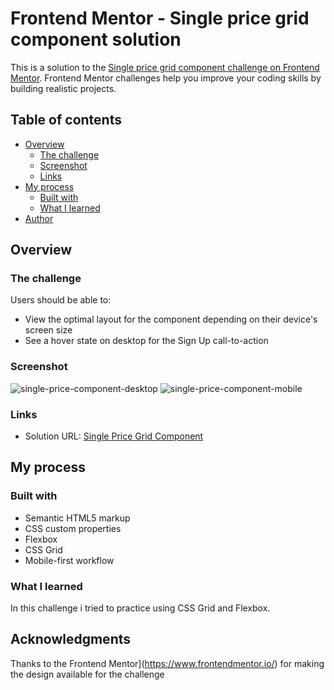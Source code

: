 # Frontend Mentor - Single price grid component solution

This is a solution to the [Single price grid component challenge on Frontend Mentor](https://www.frontendmentor.io/challenges/single-price-grid-component-5ce41129d0ff452fec5abbbc). Frontend Mentor challenges help you improve your coding skills by building realistic projects. 

## Table of contents

- [Overview](#overview)
  - [The challenge](#the-challenge)
  - [Screenshot](#screenshot)
  - [Links](#links)
- [My process](#my-process)
  - [Built with](#built-with)
  - [What I learned](#what-i-learned)
- [Author](#author)

## Overview

### The challenge

Users should be able to:

- View the optimal layout for the component depending on their device's screen size
- See a hover state on desktop for the Sign Up call-to-action

### Screenshot

![single-price-component-desktop](https://user-images.githubusercontent.com/80417182/114239858-003df200-995d-11eb-865d-682a19e48291.png) ![single-price-component-mobile](https://user-images.githubusercontent.com/80417182/114239888-09c75a00-995d-11eb-96db-5f18ad56888c.png)




### Links

- Solution URL: [Single Price Grid Component](https://rodrigorvix.github.io/challenges-frontendmentor/single-price-grid-component/)

## My process

### Built with

- Semantic HTML5 markup
- CSS custom properties
- Flexbox
- CSS Grid
- Mobile-first workflow


### What I learned

In this challenge i tried to practice using CSS Grid and Flexbox.


## Acknowledgments

Thanks to the Frontend Mentor](https://www.frontendmentor.io/) for making the design available for the challenge


